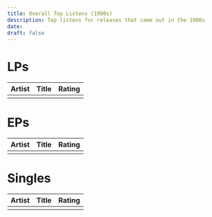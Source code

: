 ```yaml
---
title: Overall Top Listens (1980s)
description: Top listens for releases that came out in the 1980s
date: 
draft: false
---
```

# LPs

| Artist | Title | Rating |
| ------ | ----- | ------ |
|        |       |        |
# EPs

| Artist | Title | Rating |
| ------ | ----- | ------ |
|        |       |        |
# Singles

| Artist | Title | Rating |
| ------ | ----- | ------ |
|        |       |        |



